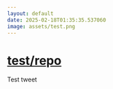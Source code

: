 ```yaml
---
layout: default
date: 2025-02-18T01:35:35.537060
image: assets/test.png
---
```


# [test/repo](https://github.com/test/repo)

Test tweet

